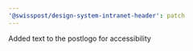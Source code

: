 ```yaml
---
'@swisspost/design-system-intranet-header': patch
---
```


Added text to the postlogo for accessibility
